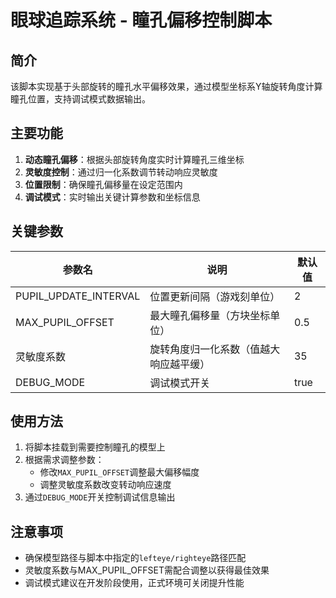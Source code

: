 # 眼球追踪系统 - 瞳孔偏移控制脚本

## 简介
该脚本实现基于头部旋转的瞳孔水平偏移效果，通过模型坐标系Y轴旋转角度计算瞳孔位置，支持调试模式数据输出。

## 主要功能
1. **动态瞳孔偏移**：根据头部旋转角度实时计算瞳孔三维坐标
2. **灵敏度控制**：通过归一化系数调节转动响应灵敏度
3. **位置限制**：确保瞳孔偏移量在设定范围内
4. **调试模式**：实时输出关键计算参数和坐标信息

## 关键参数
| 参数名               | 说明                          | 默认值  |
|---------------------|-----------------------------|-------|
| PUPIL_UPDATE_INTERVAL | 位置更新间隔（游戏刻单位）         | 2     |
| MAX_PUPIL_OFFSET     | 最大瞳孔偏移量（方块坐标单位）       | 0.5   |
| 灵敏度系数            | 旋转角度归一化系数（值越大响应越平缓） | 35    |
| DEBUG_MODE           | 调试模式开关                    | true  |

## 使用方法
1. 将脚本挂载到需要控制瞳孔的模型上
2. 根据需求调整参数：
   - 修改`MAX_PUPIL_OFFSET`调整最大偏移幅度
   - 调整灵敏度系数改变转动响应速度
3. 通过`DEBUG_MODE`开关控制调试信息输出

## 注意事项
- 确保模型路径与脚本中指定的`lefteye/righteye`路径匹配
- 灵敏度系数与MAX_PUPIL_OFFSET需配合调整以获得最佳效果
- 调试模式建议在开发阶段使用，正式环境可关闭提升性能

